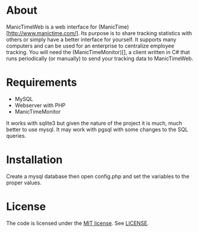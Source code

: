 About
===
ManicTimeWeb is a web interface for (ManicTime)[http://www.manictime.com/]. Its
purpose is to share tracking statistics with others or simply have a better 
interface for yourself. It supports many computers and can be used for an 
enterprise to centralize employee tracking. You will need the (ManicTimeMonitor)[], 
a client written in C# that runs periodically (or manually) to send your tracking
data to ManicTimeWeb.


Requirements
===
 - MySQL
 - Webserver with PHP
 - ManicTimeMonitor
 
It works with sqlite3 but given the nature of the project it is much, much better 
to use mysql. It may work with pgsql with some changes to the SQL queries.


Installation
===
Create a mysql database then open config.php and set the variables to the proper values.


License
===
The code is licensed under the [MIT license](http://choosealicense.com/licenses/mit/). See [LICENSE](LICENSE).